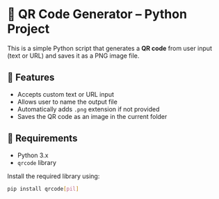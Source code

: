 # 📱 QR Code Generator – Python Project

This is a simple Python script that generates a **QR code** from user input (text or URL) and saves it as a PNG image file.

## 🚀 Features

- Accepts custom text or URL input
- Allows user to name the output file
- Automatically adds `.png` extension if not provided
- Saves the QR code as an image in the current folder

## 🧾 Requirements

- Python 3.x
- `qrcode` library

Install the required library using:

```bash
pip install qrcode[pil]
